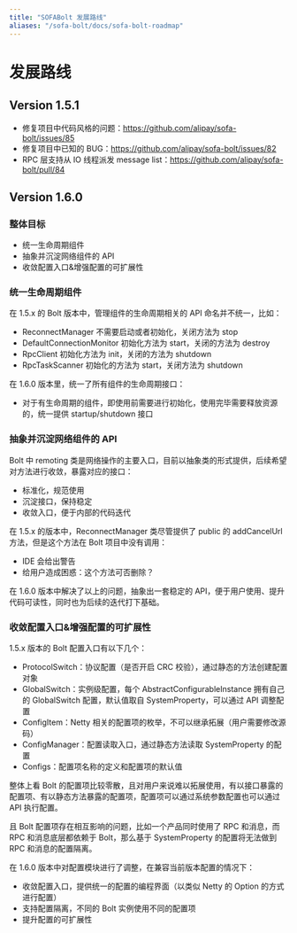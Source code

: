 ```yaml
---
title: "SOFABolt 发展路线"
aliases: "/sofa-bolt/docs/sofa-bolt-roadmap"
---
```

# 发展路线

## Version 1.5.1

* 修复项目中代码风格的问题：<https://github.com/alipay/sofa-bolt/issues/85>
* 修复项目中已知的 BUG：<https://github.com/alipay/sofa-bolt/issues/82>
* RPC 层支持从 IO 线程派发 message list：<https://github.com/alipay/sofa-bolt/pull/84>

## Version 1.6.0

### 整体目标

* 统一生命周期组件
* 抽象并沉淀网络组件的 API
* 收敛配置入口&增强配置的可扩展性

### 统一生命周期组件

在 1.5.x 的 Bolt 版本中，管理组件的生命周期相关的 API 命名并不统一，比如：

* ReconnectManager 不需要启动或者初始化，关闭方法为 stop
* DefaultConnectionMonitor 初始化方法为 start，关闭的方法为 destroy
* RpcClient 初始化方法为 init，关闭的方法为 shutdown
* RpcTaskScanner 初始化的方法为 start，关闭方法为 shutdown

在 1.6.0 版本里，统一了所有组件的生命周期接口：

* 对于有生命周期的组件，即使用前需要进行初始化，使用完毕需要释放资源的，统一提供 startup/shutdown 接口

### 抽象并沉淀网络组件的 API

Bolt 中 remoting 类是网络操作的主要入口，目前以抽象类的形式提供，后续希望对方法进行收敛，暴露对应的接口：

* 标准化，规范使用
* 沉淀接口，保持稳定
* 收敛入口，便于内部的代码迭代

在 1.5.x 的版本中，ReconnectManager 类尽管提供了 public 的 addCancelUrl 方法，但是这个方法在 Bolt 项目中没有调用：

* IDE 会给出警告
* 给用户造成困惑：这个方法可否删除？

在 1.6.0 版本中解决了以上的问题，抽象出一套稳定的 API，便于用户使用、提升代码可读性，同时也为后续的迭代打下基础。

### 收敛配置入口&增强配置的可扩展性

1.5.x 版本的 Bolt 配置入口有以下几个：

* ProtocolSwitch：协议配置（是否开启 CRC 校验），通过静态的方法创建配置对象
* GlobalSwitch：实例级配置，每个 AbstractConfigurableInstance 拥有自己的 GlobalSwitch 配置，默认值取自 SystemProperty，可以通过 API 调整配置
* ConfigItem：Netty 相关的配置项的枚举，不可以继承拓展（用户需要修改源码）
* ConfigManager：配置读取入口，通过静态方法读取 SystemProperty 的配置
* Configs：配置项名称的定义和配置项的默认值

整体上看 Bolt 的配置项比较零散，且对用户来说难以拓展使用，有以接口暴露的配置项、有以静态方法暴露的配置项，配置项可以通过系统参数配置也可以通过 API 执行配置。

且 Bolt 配置项存在相互影响的问题，比如一个产品同时使用了 RPC 和消息，而 RPC 和消息底层都依赖于 Bolt，那么基于 SystemProperty 的配置将无法做到 RPC 和消息的配置隔离。

在 1.6.0 版本中对配置模块进行了调整，在兼容当前版本配置的情况下：

* 收敛配置入口，提供统一的配置的编程界面（以类似 Netty 的 Option 的方式进行配置）
* 支持配置隔离，不同的 Bolt 实例使用不同的配置项
* 提升配置的可扩展性
